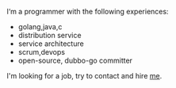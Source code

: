 I‘m a programmer with the following experiences:
- golang,java,c
- distribution service
- service architecture
- scrum,devops
- open-source, dubbo-go committer

I'm looking for a job, try to contact and hire [me](mailto:gelnyang@163.com).
